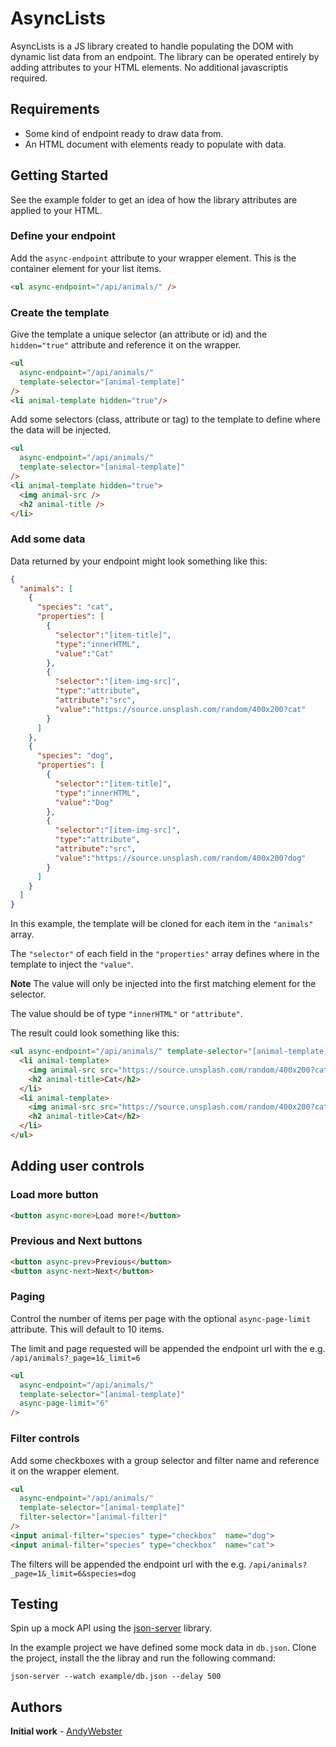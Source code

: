 

# AsyncLists
AsyncLists is a JS library created to handle populating the DOM with dynamic list data from an endpoint.
The library can be operated entirely by adding attributes to your HTML elements. No additional javascriptis  required.

## Requirements
* Some kind of endpoint ready to draw data from.
* An HTML document with elements ready to populate with data.

## Getting Started
See the example folder to get an idea of how the library attributes are applied to your HTML.

### Define your endpoint
Add the ```async-endpoint``` attribute to your wrapper element. 
This is the container element for your list items.
```html
<ul async-endpoint="/api/animals/" />
```

### Create the template
Give the template a unique selector (an attribute or id) and the ```hidden="true"``` attribute and reference it on the wrapper.
```html
<ul 
  async-endpoint="/api/animals/" 
  template-selector="[animal-template]" 
/>
<li animal-template hidden="true"/>
```
Add some selectors (class, attribute or tag) to the template to define where the data will be injected.
```html
<ul 
  async-endpoint="/api/animals/" 
  template-selector="[animal-template]" 
/>
<li animal-template hidden="true">
  <img animal-src />
  <h2 animal-title />
</li>
```
### Add some data
Data returned by your endpoint might look something like this:
```json
{
  "animals": [
    {
      "species": "cat",
      "properties": [
        {
          "selector":"[item-title]",
          "type":"innerHTML",
          "value":"Cat"
        },
        {
          "selector":"[item-img-src]",
          "type":"attribute",
          "attribute":"src",
          "value":"https://source.unsplash.com/random/400x200?cat"
        }
      ]
    },
    {
      "species": "dog",
      "properties": [
        {
          "selector":"[item-title]",
          "type":"innerHTML",
          "value":"Dog"
        },
        {
          "selector":"[item-img-src]",
          "type":"attribute",
          "attribute":"src",
          "value":"https://source.unsplash.com/random/400x200?dog"
        }
      ]
    }
  ]
}
```

In this example, the template will be cloned for each item in the ```"animals"``` array.

The ```"selector"``` of each field in the ```"properties"``` array defines where in the template to inject the ```"value"```.

**Note** The value will only be injected into the first matching element for the selector.

The value should be of type ```"innerHTML"``` or ```"attribute"```.

The result could look something like this:
```html
<ul async-endpoint="/api/animals/" template-selector="[animal-template]">
  <li animal-template>
    <img animal-src src="https://source.unsplash.com/random/400x200?cat"/>
    <h2 animal-title>Cat</h2>
  </li>
  <li animal-template>
    <img animal-src src="https://source.unsplash.com/random/400x200?cat"/>
    <h2 animal-title>Cat</h2>
  </li>
</ul>
```

## Adding user controls
### Load more button
```html
<button async-more>Load more!</button>
```
### Previous and Next buttons
```html
<button async-prev>Previous</button>
<button async-next>Next</button>
```

### Paging
Control the number of items per page with the optional ```async-page-limit``` attribute.
This will default to 10 items.

The limit and page requested will be appended the endpoint url with the e.g. ```/api/animals?_page=1&_limit=6```

```html
<ul 
  async-endpoint="/api/animals/" 
  template-selector="[animal-template]" 
  async-page-limit="6"
/>
```

### Filter controls
Add some checkboxes with a group selector and filter name and reference it on the wrapper element.

```html
<ul 
  async-endpoint="/api/animals/" 
  template-selector="[animal-template]" 
  filter-selector="[animal-filter]"
/>
<input animal-filter="species" type="checkbox"  name="dog">
<input animal-filter="species" type="checkbox"  name="cat">
```

The filters will be appended the endpoint url with the e.g. ```/api/animals?_page=1&_limit=6&species=dog```

## Testing
Spin up a mock API using the [json-server](https://github.com/typicode/json-server) library.

In the example project we have defined some mock data in ```db.json```. Clone the project, install the the libray and run the following command:
```
json-server --watch example/db.json --delay 500
```
 

## Authors

 **Initial work** - [AndyWebster](https://github.com/AndyWebster)



